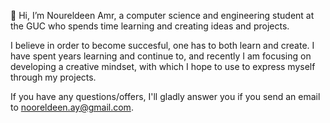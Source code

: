 👋 Hi, I’m Noureldeen Amr, a computer science and engineering student at the GUC who spends time learning and creating ideas and projects.
  
I believe in order to become succesful, one has to both learn and create. I have spent years learning and continue to, and recently I am focusing on developing a creative mindset, with which I hope to use to express myself through my projects.

If you have any questions/offers, I'll gladly answer you if you send an email to nooreldeen.ay@gmail.com.
<!---
nooreldeenay/nooreldeenay is a ✨ special ✨ repository because its `README.md` (this file) appears on your GitHub profile.
You can click the Preview link to take a look at your changes.
--->
